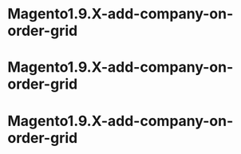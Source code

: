 # Magento1.9.X-add-company-on-order-grid
# Magento1.9.X-add-company-on-order-grid
# Magento1.9.X-add-company-on-order-grid
